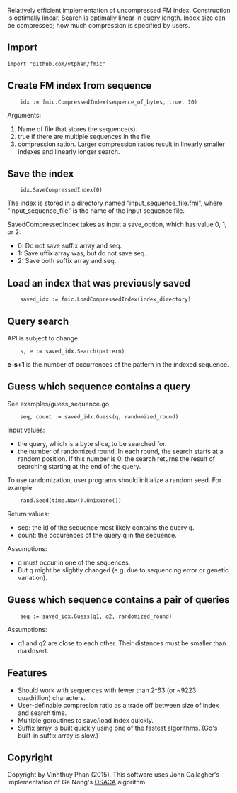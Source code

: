 Relatively efficient implementation of uncompressed FM index.  Construction is optimally linear.  Search is optimally linear in query length.  Index size can be compressed; how much compression is specified by users.

## Import

```
import "github.com/vtphan/fmic"
```

## Create FM index from sequence

```
	idx := fmic.CompressedIndex(sequence_of_bytes, true, 10)
```

Arguments:

1. Name of file that stores the sequence(s).
2. true if there are multiple sequences in the file.
3. compression ration. Larger compression ratios result in linearly smaller indexes and linearly longer search.

## Save the index

```
	idx.SaveCompressedIndex(0)
```

The index is stored in a directory named "input_sequence_file.fmi", where "input_sequence_file" is the name of the input sequence file.

SavedCompressedIndex takes as input a save_option, which has value 0, 1, or 2:

- 0: Do not save suffix array and seq.
- 1: Save uffix array was, but do not save seq.
- 2: Save both suffix array and seq.

## Load an index that was previously saved

```
	saved_idx := fmic.LoadCompressedIndex(index_directory)
```

## Query search

API is subject to change.

```
	s, e := saved_idx.Search(pattern)
```
**e-s+1** is the number of occurrences of the pattern in the indexed sequence.


## Guess which sequence contains a query

See examples/guess_sequence.go

```
	seq, count := saved_idx.Guess(q, randomized_round)
```

Input values:
- the query, which is a byte slice, to be searched for.
- the number of randomized round.  In each round, the search starts at a random position.  If this number is 0, the search returns the result of searching starting at the end of the query.

To use randomization, user programs should initialize a random seed.  For example:
```
	rand.Seed(time.Now().UnixNano())
```

Return values:
- seq: the id of the sequence most likely contains the query q.
- count: the occurences of the query q in the sequence.

Assumptions:

+ q must occur in one of the sequences.
+ But q might be slightly changed (e.g. due to sequencing error or genetic variation).

## Guess which sequence contains a pair of queries
```
	seq := saved_idx.Guess(q1, q2, randomized_round)
```

Assumptions:

+ q1 and q2 are close to each other.  Their distances must be smaller than maxInsert.

## Features

- Should work with sequences with fewer than 2^63 (or ~9223 quadrillion) characters.
- User-definable compresion ratio as a trade off between size of index and search time.
- Multiple goroutines to save/load index quickly.
- Suffix array is built quickly using one of the fastest algorithms. (Go's built-in suffix array is slow.)

## Copyright

Copyright by Vinhthuy Phan (2015).  This software uses John Gallagher's implementation of Ge Nong's [OSACA](https://ge-nong.googlecode.com/files/tr-osaca-nong.pdf) algorithm.
